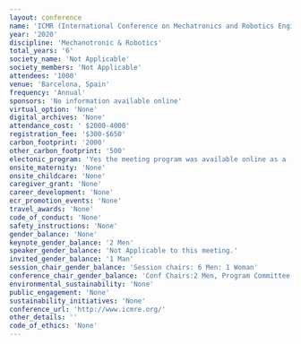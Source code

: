 ```yaml
---
layout: conference 
name: 'ICMR (International Conference on Mechatronics and Robotics Engineering) meeting'
year: '2020'
discipline: 'Mechanotronic & Robotics'
total_years: '6'
society_name: 'Not Applicable'
society_members: 'Not Applicable'
attendees: '1000'
venue: 'Barcelona, Spain'
frequency: 'Annual'
sponsors: 'No information available online'
virtual_option: 'None'
digital_archives: 'None'
attendance_cost: ' $2000-4000'
registration_fee: '$300-$650'
carbon_footprint: '2000'
other_carbon_footprint: '500'
electonic_program: 'Yes the meeting program was available online as a .pdf file.'
onsite_maternity: 'None'
onsite_childcare: 'None'
caregiver_grant: 'None'
career_development: 'None'
ecr_promotion_events: 'None'
travel_awards: 'None'
code_of_conduct: 'None'
safety_instructions: 'None'
gender_balance: 'None'
keynote_gender_balance: '2 Men'
speaker_gender_balance: 'Not Applicable to this meeting.'
invited_gender_balance: '1 Man'
session_chair_gender_balance: 'Session chairs: 6 Men: 1 Woman'
conference_chair_gender_balance: 'Conf Chairs:2 Men, Program Committee Chairs: 2 Men, Steering Committee: 3 Men'
environmental_sustainability: 'None'
public_engagement: 'None'
sustainability_initiatives: 'None'
conference_url: 'http://www.icmre.org/'
other_details: ''
code_of_ethics: 'None'
---
```

